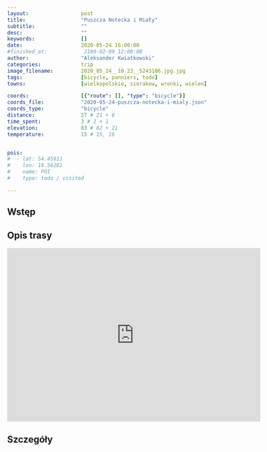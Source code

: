 ```yaml
---
layout:                 post
title:                  "Puszcza Notecka i Miały"
subtitle:               ""
desc:                   ""
keywords:               []
date:                   2020-05-24 16:00:00
#finished_at:            2100-02-09 12:00:00
author:                 "Aleksander Kwiatkowski"
categories:             trip
image_filename:         2020_05_24__10_23__5243186.jpg.jpg
tags:                   [bicycle, panniers, todo]
towns:                  [wielkopolskie, sierakow, wronki, wielen]

coords:                 [{"route": [], "type": "bicycle"}]
coords_file:            "2020-05-24-puszcza-notecka-i-mialy.json"
coords_type:            "bicycle"
distance:               27 # 21 + 6
time_spent:             3 # 2 + 1
elevation:              83 # 62 + 21
temperature:            15 # 15, 16


pois:
#  - lat: 54.45911
#    lon: 18.56281
#    name: POI
#    type: todo / visited

---
```



## Wstęp

## Opis trasy

<iframe height='405' width='590' frameborder='0' allowtransparency='true' scrolling='no' src='https://www.strava.com/activities/3505369302/embed/8a6a9e74472f69ae17599c598d77bbb240721c29'></iframe>

## Szczegóły
